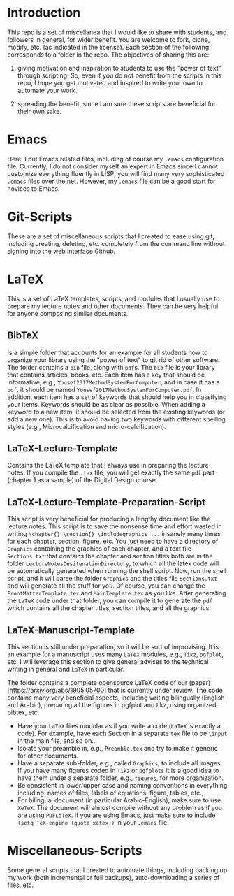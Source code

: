 # Introduction #
This repo is a set of miscellanea that I would like to share with students, and followers in
general, for wider benefit. You are welcome to fork, clone, modify, etc. (as indicated in the
license). Each section of the following corresponds to a folder in the repo. The objectives of
sharing this are:

1. giving motivation and inspiration to students to use the "power of text" through scripting. So,
even if you do not benefit from the scripts in this repo, I hope you get motivated and inspired to
write your own to automate your work.

2. spreading the benefit, since I am sure these scripts are beneficial for their own sake.


# Emacs #
Here, I put Emacs related files, including of course my `.emacs` configuration file. Currently, I do
not consider myself an expert in Emacs since I cannot customize everything fluently in LISP; you
will find many very sophisticated `.emacs` files over the net. However, my `.emacs` file can be a
good start for novices to Emacs.


# Git-Scripts #
These are a set of miscellaneous scripts that I created to ease using git, including creating,
deleting, etc. completely from the command line without signing into the web interface
[Github](Github.com).


# LaTeX #
This is a set of LaTeX templates, scripts, and modules that I usually use to prepare my lecture
notes and other documents. They can be very helpful for anyone composing similar documents.

## BibTeX ##
Is a simple folder that accounts for an example for all students how to organize your library using
the "power of text" to git rid of other software. The folder contains a `bib` file, along with
`pdf`s. The `bib` file is your library that contains articles, books, etc. Each item has a key that
should be informative, e.g., `Yousef2017MethodSystemForComputer`; and in case it has a `pdf`, it
should be named `Yousef2017MethodSystemForComputer.pdf`. In addition, each item has a set of
keywords that should help you in classifying your items. Keywords should be as clear as
possible. When adding a keyword to a new item, it should be selected from the existing keywords (or
add a new one). This is to avoid having two keywords with different spelling styles (e.g.,
Microcalcification and micro-calcification).

## LaTeX-Lecture-Template ##
Contains the LaTeX template that I always use in preparing the lecture notes. If you compile the
`.tex` file, you will get exactly the same `pdf` part (chapter 1 as a sample) of the Digital Design
course.

## LaTeX-Lecture-Template-Preparation-Script ##
This script is very beneficial for producing a lengthy document like the lecture notes. This script
is to save the nonsense time and effort wasted in writing `\chapter{} \section{} \includegraphics
...` insanely many times for each chapter, section, figure, etc. You just need to have a directory
of `Graphics` containing the graphics of each chapter, and a text file `Sections.txt` that contains
the chapter and section titles both are in the folder `LectureNotesDesitenationDirectory`, to which
all the latex code will be automatically generated when running the shell script. Now, run the shell
script, and it will parse the folder `Graphics` and the titles file `Sections.txt` and will generate
all the stuff for you. Of course, you can change the `FrontMatterTemplate.tex` and
`MainTemplate.tex` as you like. After generating the `LaTeX` code under that folder, you can compile
it to generate the `pdf` which contains all the chapter titles, section titles, and all the
graphics.

## LaTeX-Manuscript-Template ##
This section is still under preparation, so it will be sort of improvising. It is an example for a
manuscript uses many `LaTeX` modules, e.g., `Tikz`, `pgfplot`, etc. I will leverage this section to
give general advises to the technical writing in general and `LaTeX` in particular.

The folder contains a complete opensource LaTeX code of our
(paper)[https://arxiv.org/abs/1905.05700] that is currently under review. The code contains many
very beneficial aspects, including writing bilingually (English and Arabic), preparing all the
figures in pgfplot and tikz, using organized bibtex, etc.

  * Have your `LaTeX` files modular as if you write a code (`LaTeX` is exactly a code). For example,
    have each Section in a separate `tex` file to be `\input` in the main file, and so on...
  * Isolate your preamble in, e.g., `Preamble.tex` and try to make it generic for other documents.
  * Have a separate sub-folder, e.g., called `Graphics`, to include all images. If you have many
    figures coded in `Tikz` or `pgfplots` it is a good idea to have them under a separate folder,
    e.g., `figures`, for more organization.
  * Be consistent in lower/upper case and naming conventions in everything including: names of
    files, labels of equations, figure, tables, etc.,
  * For bilingual document (in particular Arabic-English), make sure to use `XeTeX`. The document
	will almost compile without any problem as if you are using `PDFLaTeX`. If you
	are using Emacs, just make sure to include `(setq TeX-engine (quote xetex))` in your `.emacs`
	file.

# Miscellaneous-Scripts #
Some general scripts that I created to automate things, including backing up my work (both
incremental or full backups), auto-downloading a series of files, etc.
